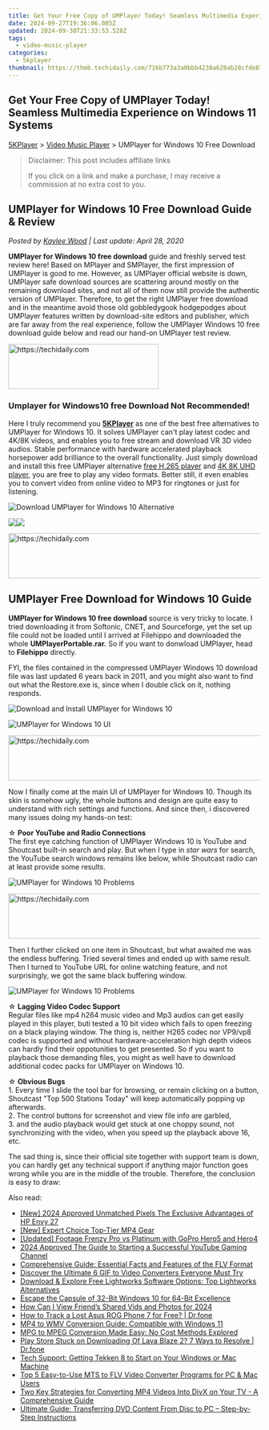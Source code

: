 ```yaml
---
title: Get Your Free Copy of UMPlayer Today! Seamless Multimedia Experience on Windows 11 Systems
date: 2024-09-27T19:36:06.085Z
updated: 2024-09-30T21:33:53.528Z
tags:
  - video-music-player
categories:
  - 5kplayer
thumbnail: https://thmb.techidaily.com/716b773a3a0bbb4238a628ab28cfde8731d3dd391169cbf818a66e733201ea5d.jpg
---
```


## Get Your Free Copy of UMPlayer Today! Seamless Multimedia Experience on Windows 11 Systems

[5KPlayer](https://tools.techidaily.com/5kplayer/products/) \> [Video Music Player](https://tools.techidaily.com/5kplayer/video-music-player/) \> UMPlayer for Windows 10 Free Download

>  Disclaimer: This post includes affiliate links
>
>  If you click on a link and make a purchase, I may receive a commission at no extra cost to you.
>

## UMPlayer for Windows 10 Free Download Guide & Review

 _Posted by [Kaylee Wood](https://www.quora.com/profile/Amanda-Hu-21) | Last update: April 28, 2020_

**UMPlayer for Windows 10 free download** guide and freshly served test review here! Based on MPlayer and SMPlayer, the first impression of UMPlayer is good to me. However, as UMPlayer official website is down, UMPlayer safe download sources are scattering around mostly on the remaining download sites, and not all of them now still provide the authentic version of UMPlayer. Therefore, to get the right UMPlayer free download and in the meantime avoid those old gobbledygook hodgepodges about UMPlayer features written by download-site editors and publisher, which are far away from the real experience, follow the UMPlayer Windows 10 free download guide below and read our hand-on UMPlayer test review. 

<!-- affiliate ads begin -->
<a href="https://aligracehair.sjv.io/c/5597632/1934254/19272" target="_top" id="1934254">
  <img src="//a.impactradius-go.com/display-ad/19272-1934254" border="0" alt="https://techidaily.com" width="300" height="90"/>
</a>
<img height="0" width="0" src="https://aligracehair.sjv.io/i/5597632/1934254/19272" style="position:absolute;visibility:hidden;" border="0" />
<!-- affiliate ads end -->

### Umplayer for Windows10 free Download Not Recommended!

Here I truly recommend you [**5KPlayer**](https://tools.techidaily.com/5kplayer/products/) as one of the best free alternatives to UMPlayer for Windows 10\. It solves UMPlayer can't play latest codec and 4K/8K videos, and enables you to free stream and download VR 3D video audios. Stable performance with hardware accelerated playback horsepower add brilliance to the overall functionality. Just simply download and install this free UMPlayer alternative [free H.265 player](https://tools.techidaily.com/5kplayer/video-music-player/) and [4K 8K UHD player](https://tools.techidaily.com/5kplayer/video-music-player/), you are free to play any video formats. Better still, it even enables you to convert video from online video to MP3 for ringtones or just for listening.

![Download UMPlayer for Windows 10 Alternative](https://www.5kplayer.com/video-music-player/img/5kplayer-best-free-hd-video-player.jpg)

[![](https://www.5kplayer.com/video-music-player/../button/freedownbackwin.png)](https://tools.techidaily.com/5kplayer/products/)[![](https://www.5kplayer.com/video-music-player/../button/freedownbackmac.png)](https://tools.techidaily.com/5kplayer/products/) 

<!-- affiliate ads begin -->
<a href="https://smilemakers.pxf.io/c/5597632/2123901/26106" target="_top" id="2123901">
  <img src="//a.impactradius-go.com/display-ad/26106-2123901" border="0" alt="https://techidaily.com" width="728" height="90"/>
</a>
<img height="0" width="0" src="https://smilemakers.pxf.io/i/5597632/2123901/26106" style="position:absolute;visibility:hidden;" border="0" />
<!-- affiliate ads end -->

## UMPlayer Free Download for Windows 10 Guide

**UMPlayer for Windows 10 free download** source is very tricky to locate. I tried downloading it from Softonic, CNET, and Sourceforge, yet the set up file could not be loaded until I arrived at Filehippo and downloaded the whole **UMPlayerPortable.rar.** So if you want to donwload UMPlayer, head to **Filehippo** directly.

FYI, the files contained in the compressed UMPlayer Windows 10 download file was last updated 6 years back in 2011, and you might also want to find out what the Restore.exe is, since when I double click on it, nothing responds.

![Download and Install UMPlayer for Windows 10](https://www.5kplayer.com/video-music-player/img/umplayer-download-failure.jpg) 

![UMPlayer for Windows 10 UI](https://www.5kplayer.com/video-music-player/img/umplayer-ui.png) 

<!-- affiliate ads begin -->
<a href="https://appsumo.8odi.net/c/5597632/2087485/7443" target="_top" id="2087485">
  <img src="//a.impactradius-go.com/display-ad/7443-2087485" border="0" alt="https://techidaily.com" width="728" height="90"/>
</a>
<img height="0" width="0" src="https://appsumo.8odi.net/i/5597632/2087485/7443" style="position:absolute;visibility:hidden;" border="0" />
<!-- affiliate ads end -->

Now I finally come at the main UI of UMPlayer for Windows 10\. Though its skin is somehow ugly, the whole buttons and design are quite easy to understand with rich settings and functions. And since then, i discovered many issues doing my hands-on test:

☆ **Poor YouTube and Radio Connections**  
 The first eye catching function of UMPlayer Windows 10 is YouTube and Shoutcast built-in search and play. But when I type in _star wars_ for search, the YouTube search windows remains like below, while Shoutcast radio can at least provide some results. 

![UMPlayer for Windows 10 Problems](https://www.5kplayer.com/video-music-player/img/umplayer-error-1.jpg)

<!-- affiliate ads begin -->
<a href="https://laganoo.pxf.io/c/5597632/1657400/16446" target="_top" id="1657400">
  <img src="//a.impactradius-go.com/display-ad/16446-1657400" border="0" alt="https://techidaily.com" width="728" height="90"/>
</a>
<img height="0" width="0" src="https://laganoo.pxf.io/i/5597632/1657400/16446" style="position:absolute;visibility:hidden;" border="0" />
<!-- affiliate ads end -->

Then I further clicked on one item in Shoutcast, but what awaited me was the endless buffering. Tried several times and ended up with same result. Then I turned to YouTube URL for online watching feature, and not surprisingly, we got the same black buffering window.

![UMPlayer for Windows 10 Problems](https://www.5kplayer.com/video-music-player/img/umplayer-error-3.jpg)

☆ **Lagging Video Codec Support**  
 Regular files like mp4 h264 music video and Mp3 audios can get easily played in this player, buti tested a 10 bit video which fails to open freezing on a black playing window. The thing is, neither H265 codec nor VP9/vp8 codec is supported and without hardware-acceleration high depth videos can hardly find their oppotunities to get presented. So if you want to playback those demanding files, you might as well have to download additional codec packs for UMPlayer on Windows 10.

☆ **Obvious Bugs**  
 1\. Every time I slide the tool bar for browsing, or remain clicking on a button, Shoutcast "Top 500 Stations Today" will keep automatically popping up afterwards.  
 2\. The control buttons for screenshot and view file info are garbled,   
 3\. and the audio playback would get stuck at one choppy sound, not synchronizing with the video, when you speed up the playback above 16, etc.

The sad thing is, since their official site together with support team is down, you can hardly get any technical support if anything major function goes wrong while you are in the middle of the trouble. Therefore, the conclusion is easy to draw:

<ins class="adsbygoogle"
     style="display:block"
     data-ad-format="autorelaxed"
     data-ad-client="ca-pub-7571918770474297"
     data-ad-slot="1223367746"></ins>

<ins class="adsbygoogle"
     style="display:block"
     data-ad-client="ca-pub-7571918770474297"
     data-ad-slot="8358498916"
     data-ad-format="auto"
     data-full-width-responsive="true"></ins>

<span class="atpl-alsoreadstyle">Also read:</span>
<div><ul>
<li><a href="https://fox-blue.techidaily.com/new-2024-approved-unmatched-pixels-the-exclusive-advantages-of-hp-envy-27/"><u>[New] 2024 Approved Unmatched Pixels The Exclusive Advantages of HP Envy 27</u></a></li>
<li><a href="https://some-knowledge.techidaily.com/new-expert-choice-top-tier-mp4-gear/"><u>[New] Expert Choice Top-Tier MP4 Gear</u></a></li>
<li><a href="https://some-knowledge.techidaily.com/updated-footage-frenzy-pro-vs-platinum-with-gopro-hero5-and-hero4/"><u>[Updated] Footage Frenzy Pro vs Platinum with GoPro Hero5 and Hero4</u></a></li>
<li><a href="https://youtube-tips.techidaily.com/approved-the-guide-to-starting-a-successful-youtube-gaming-channel/"><u>2024 Approved The Guide to Starting a Successful YouTube Gaming Channel</u></a></li>
<li><a href="https://media-tips.techidaily.com/comprehensive-guide-essential-facts-and-features-of-the-flv-format/"><u>Comprehensive Guide: Essential Facts and Features of the FLV Format</u></a></li>
<li><a href="https://media-tips.techidaily.com/1723620218942-discover-the-ultimate-6-gif-to-video-converters-everyone-must-try/"><u>Discover the Ultimate 6 GIF to Video Converters Everyone Must Try</u></a></li>
<li><a href="https://media-tips.techidaily.com/download-and-explore-free-lightworks-software-options-top-lightworks-alternatives/"><u>Download & Explore Free Lightworks Software Options: Top Lightworks Alternatives</u></a></li>
<li><a href="https://buynow-info.techidaily.com/escape-the-capsule-of-32-bit-windows-10-for-64-bit-excellence/"><u>Escape the Capsule of 32-Bit Windows 10 for 64-Bit Excellence</u></a></li>
<li><a href="https://facebook-video-content.techidaily.com/how-can-i-view-friends-shared-vids-and-photos-for-2024/"><u>How Can I View Friend’s Shared Vids and Photos for 2024</u></a></li>
<li><a href="https://android-location-track.techidaily.com/how-to-track-a-lost-asus-rog-phone-7-for-free-drfone-by-drfone-virtual-android/"><u>How to Track a Lost Asus ROG Phone 7 for Free? | Dr.fone</u></a></li>
<li><a href="https://media-tips.techidaily.com/mp4-to-wmv-conversion-guide-compatible-with-windows-11/"><u>MP4 to WMV Conversion Guide: Compatible with Windows 11</u></a></li>
<li><a href="https://media-tips.techidaily.com/mpg-to-mpeg-conversion-made-easy-no-cost-methods-explored/"><u>MPG to MPEG Conversion Made Easy: No Cost Methods Explored</u></a></li>
<li><a href="https://fix-guide.techidaily.com/play-store-stuck-on-downloading-of-lava-blaze-2-7-ways-to-resolve-drfone-by-drfone-fix-android-problems-fix-android-problems/"><u>Play Store Stuck on Downloading Of Lava Blaze 2? 7 Ways to Resolve | Dr.fone</u></a></li>
<li><a href="https://win-able.techidaily.com/tech-support-getting-tekken-8-to-start-on-your-windows-or-mac-machine/"><u>Tech Support: Getting Tekken 8 to Start on Your Windows or Mac Machine</u></a></li>
<li><a href="https://media-tips.techidaily.com/top-5-easy-to-use-mts-to-flv-video-converter-programs-for-pc-and-mac-users/"><u>Top 5 Easy-to-Use MTS to FLV Video Converter Programs for PC & Mac Users</u></a></li>
<li><a href="https://media-tips.techidaily.com/two-key-strategies-for-converting-mp4-videos-into-divx-on-your-tv-a-comprehensive-guide/"><u>Two Key Strategies for Converting MP4 Videos Into DivX on Your TV - A Comprehensive Guide</u></a></li>
<li><a href="https://media-tips.techidaily.com/ultimate-guide-transferring-dvd-content-from-disc-to-pc-step-by-step-instructions/"><u>Ultimate Guide: Transferring DVD Content From Disc to PC – Step-by-Step Instructions</u></a></li>
</ul></div>

